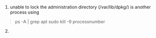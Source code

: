 1. unable to lock the administration directory (/var/lib/dpkg/) is another process using

>ps -A | grep apt
sudo kill -9 processnumber

2. 